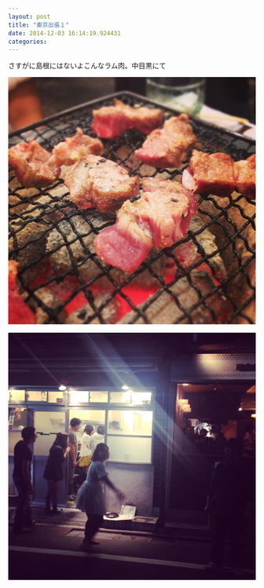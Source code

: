 ```yaml
---
layout: post
title: "東京出張１"
date: 2014-12-03 16:14:19.924431
categories: 
---
```


さすがに島根にはないよこんなラム肉。中目黒にて

![さすがに島根にはないよこんなラム肉。中目黒にて](/assets/images/201409/10632366_330963033747638_1152004186_n.jpg)

![](/assets/images/201409/917213_709986235715389_298193063_n.jpg)


